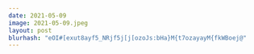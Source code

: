 ```yaml
---
date: 2021-05-09
image: 2021-05-09.jpeg
layout: post
blurhash: "eOI#[exut8ayf5_NRjf5j[j[ozoJs:bHa}M{t7ozayayM{fkWBoej@"
---
```



